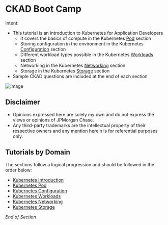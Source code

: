 # CKAD Boot Camp

Intent:
* This tutorial is an introduction to Kubernetes for Application Developers
    * It covers the basics of compute in the Kubernetes [Pod](https://github.com/jamesbuckett/ckad-bootcamp/blob/master/01-kubernetes-pod.md) section
    * Storing configuration in the environment in the Kubernetes [Configuration](https://github.com/jamesbuckett/ckad-bootcamp/blob/master/02-kubernetes-configuration.md) section
    * Different workload types possible in the Kubernetes [Workloads](https://github.com/jamesbuckett/ckad-bootcamp/blob/master/03-kubernetes-workloads.md) section
    * Networking in the Kubernetes [Networking](https://github.com/jamesbuckett/ckad-bootcamp/blob/master/04-kubernetes-networking.md) section 
    * Storage in the Kubernetes [Storage](https://github.com/jamesbuckett/ckad-bootcamp/blob/master/05-kubernetes-storage.md) section
* Sample CKAD questions are included at the end of each section    

![image](https://user-images.githubusercontent.com/18049790/43352583-0b37edda-9269-11e8-9695-1e8de81acb76.png)

## Disclaimer

- Opinions expressed here are solely my own and do not express the views or opinions of JPMorgan Chase.
- Any third-party trademarks are the intellectual property of their respective owners and any mention herein is for referential purposes only.

## Tutorials by Domain

The sections follow a logical progression and should be followed in the order below:
- [Kubernetes Introduction](https://github.com/jamesbuckett/ckad-bootcamp/blob/master/00-kubernetes-introduction.md)
- [Kubernetes Pod](https://github.com/jamesbuckett/ckad-bootcamp/blob/master/01-kubernetes-pod.md)
- [Kubernetes Configuration](https://github.com/jamesbuckett/ckad-bootcamp/blob/master/02-kubernetes-configuration.md)
- [Kubernetes Workloads](https://github.com/jamesbuckett/ckad-bootcamp/blob/master/03-kubernetes-workloads.md)
- [Kubernetes Networking](https://github.com/jamesbuckett/ckad-bootcamp/blob/master/04-kubernetes-networking.md)
- [Kubernetes Storage](https://github.com/jamesbuckett/ckad-bootcamp/blob/master/05-kubernetes-storage.md)

_End of Section_
